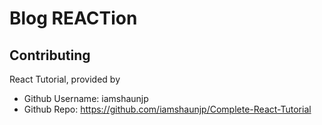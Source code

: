 # Blog REACTion

## Contributing
React Tutorial, provided by<br>
* Github Username: iamshaunjp <br>
* Github Repo: https://github.com/iamshaunjp/Complete-React-Tutorial